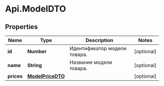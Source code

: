 # Api.ModelDTO

## Properties

Name | Type | Description | Notes
------------ | ------------- | ------------- | -------------
**id** | **Number** | Идентификатор модели товара. | [optional] 
**name** | **String** | Название модели товара. | [optional] 
**prices** | [**ModelPriceDTO**](ModelPriceDTO.md) |  | [optional] 



